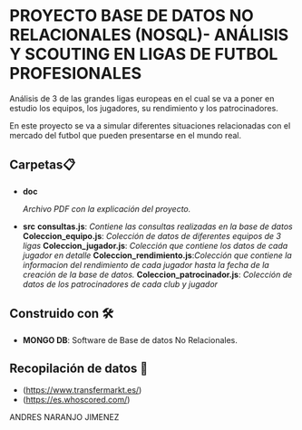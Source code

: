 # PROYECTO BASE DE DATOS NO RELACIONALES (NOSQL)- ANÁLISIS Y SCOUTING EN LIGAS DE FUTBOL PROFESIONALES

Análisis de 3 de las grandes ligas europeas en el cual se va a poner en estudio los equipos, los jugadores, su rendimiento y los patrocinadores.

En este proyecto se va a simular diferentes situaciones relacionadas con el mercado del futbol que pueden presentarse en el mundo real.  

## Carpetas📋

* **doc**

    _Archivo PDF con la explicación del proyecto._ 


* **src**
    **consultas.js**: _Contiene las consultas realizadas en la base de datos_
    **Coleccion_equipo.js**: _Colección de datos de diferentes equipos de 3 ligas_
    **Coleccion_jugador.js**: _Colección que contiene los datos de cada jugador en detalle_
    **Coleccion_rendimiento.js**:_Colección que contiene la informacion del rendimiento de cada jugador hasta la fecha de la creación de la base de datos._
    **Coleccion_patrocinador.js**: _Colección de datos de los patrocinadores de cada club y jugador_

## Construido con 🛠️

* **MONGO DB**: Software de Base de datos No Relacionales.

## Recopilación de datos 📖

* (https://www.transfermarkt.es/)
* (https://es.whoscored.com/)


ANDRES NARANJO JIMENEZ